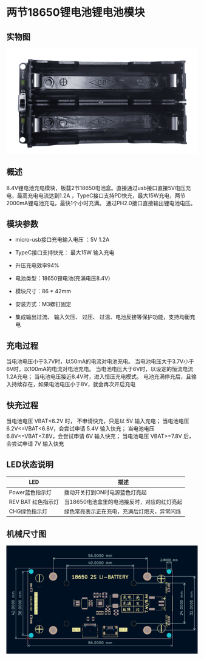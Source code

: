 # 两节18650锂电池锂电池模块

## 实物图

![实物图](18650_2s_li_battery_module/18650_2s_li_battery_module.png)

## 概述
​		8.4V锂电池充电模块，板载2节18650电池盒。直接通过usb接口直接5V电压充电，最高充电电流达到1.2A ，TypeC接口支持PD快充，最大15W充电，两节2000mA锂电池充电，最快1个小时充满。 通过PH2.0接口直接输出锂电池电压。


## 模块参数

- micro-usb接口充电输入电压 ：5V 1.2A

- TypeC接口支持快充： 最大15W 输入充电

- 升压充电效率94%

- 电池类型：18650锂电池(充满电压8.4V)

- 模块尺寸：86 * 42mm

- 安装方式：M3螺钉固定

- 集成输出过流、 输入欠压、 过压、 过温、电池反接等保护功能，支持均衡充电

  

## 充电过程

 当电池电压小于3.7V时，以50mA的电流对电池充电。
当电池电压大于3.7V小于6V时，以100mA的电流对电池充电。
当电池电压大于6V时，以设定的恒流电流1.2A充电；
当电池电压接近8.4V时，进入恒压充电模式。
电池充满停充后，且输入持续存在，如果电池电压小于8V，就会再次开启充电 

## 快充过程

 当电池电压 VBAT<6.2V 时， 不申请快充，只是以 5V 输入充电；
当电池电压 6.2V<=VBAT<6.8V，会尝试申请 5.4V 输入快充；
当电池电压 6.8V<=VBAT<7.8V，会尝试申请 6V 输入快充；
当电池电压 VBAT>=7.8V 后，会尝试申请 7V 输入快充  

## LED状态说明

| LED                | 描述                                         |
| ------------------ | -------------------------------------------- |
| Power蓝色指示灯    | 拨动开关打到ON时电源蓝色灯亮起               |
| REV BAT 红色指示灯 | 当18650电池盒里的电池接反时，对应的红灯亮起  |
| CHG绿色指示灯      | 绿色常亮表示正在充电，充满后灯熄灭，异常闪烁 |



## 机械尺寸图

![机械尺寸图](18650_2s_li_battery_module/18650_2s_li_battery_module_cad.png)



